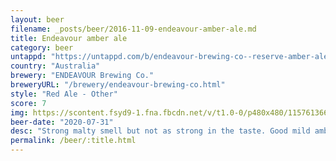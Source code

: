 ```yaml
---
layout: beer
filename: _posts/beer/2016-11-09-endeavour-amber-ale.md
title: Endeavour amber ale
category: beer
untappd: "https://untappd.com/b/endeavour-brewing-co--reserve-amber-ale/2388030"
country: "Australia"
brewery: "ENDEAVOUR Brewing Co."
breweryURL: "/brewery/endeavour-brewing-co.html"
style: "Red Ale - Other"
score: 7
img: https://scontent.fsyd9-1.fna.fbcdn.net/v/t1.0-0/p480x480/115761366_10158492318623745_1518354449220548209_o.jpg?_nc_cat=103&_nc_sid=0be424&_nc_ohc=I7wDD1V4YWMAX_XfkNa&_nc_ht=scontent.fsyd9-1.fna&_nc_tp=6&oh=5295e3cb623f4dcfc389daeb3fd28589&oe=5F48CFF1
beer-date: "2020-07-31"
desc: "Strong malty smell but not as strong in the taste. Good mild amber"
permalink: /beer/:title.html
---
```


